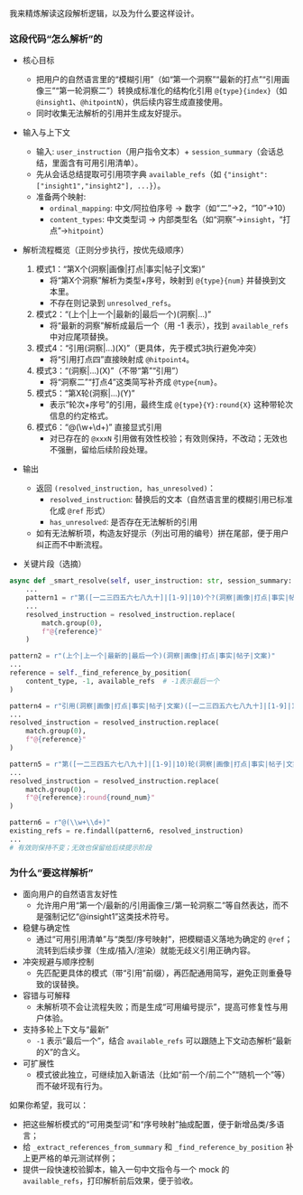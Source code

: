 我来精炼解读这段解析逻辑，以及为什么要这样设计。

### 这段代码“怎么解析”的
- 核心目标
  - 把用户的自然语言里的“模糊引用”（如“第一个洞察”“最新的打点”“引用画像三”“第一轮洞察二”）转换成标准化的结构化引用 `@{type}{index}`（如 `@insight1`、`@hitpointN`），供后续内容生成直接使用。
  - 同时收集无法解析的引用并生成友好提示。

- 输入与上下文
  - 输入: `user_instruction`（用户指令文本）+ `session_summary`（会话总结，里面含有可用引用清单）。
  - 先从会话总结提取可引用项字典 `available_refs`（如 `{"insight": ["insight1","insight2"], ...}`）。
  - 准备两个映射:
    - `ordinal_mapping`: 中文/阿拉伯序号 → 数字（如“二”→2，“10”→10）
    - `content_types`: 中文类型词 → 内部类型名（如“洞察”→`insight`，“打点”→`hitpoint`）

- 解析流程概览（正则分步执行，按优先级顺序）
  1) 模式1：“第X个(洞察|画像|打点|事实|帖子|文案)”
     - 将“第X个洞察”解析为类型+序号，映射到 `@{type}{num}` 并替换到文本里。
     - 不存在则记录到 `unresolved_refs`。
  2) 模式2：“(上个|上一个|最新的|最后一个)(洞察|...)”
     - 将“最新的洞察”解析成最后一个（用 -1 表示），找到 `available_refs` 中对应尾项替换。
  3) 模式4：“引用(洞察|...)(X)”（更具体，先于模式3执行避免冲突）
     - 将“引用打点四”直接映射成 `@hitpoint4`。
  4) 模式3：“(洞察|...)(X)”（不带“第”“引用”）
     - 将“洞察二”“打点4”这类简写补齐成 `@type{num}`。
  5) 模式5：“第X轮(洞察|...)(Y)”
     - 表示“轮次+序号”的引用，最终生成 `@{type}{Y}:round{X}` 这种带轮次信息的约定格式。
  6) 模式6：“@(\w+\d+)” 直接显式引用
     - 对已存在的 `@xxxN` 引用做有效性校验；有效则保持，不改动；无效也不强删，留给后续阶段处理。

- 输出
  - 返回 `(resolved_instruction, has_unresolved)`：
    - `resolved_instruction`: 替换后的文本（自然语言里的模糊引用已标准化成 `@ref` 形式）
    - `has_unresolved`: 是否存在无法解析的引用
  - 如有无法解析项，构造友好提示（列出可用的编号）拼在尾部，便于用户纠正而不中断流程。

- 关键片段（选摘）
```183:409:agents/nova3/resolver_agent.py
async def _smart_resolve(self, user_instruction: str, session_summary: str) -> Tuple[str, bool]:
    ...
    pattern1 = r"第([一二三四五六七八九十]|[1-9]|10)个?(洞察|画像|打点|事实|帖子|文案)"
    ...
    resolved_instruction = resolved_instruction.replace(
        match.group(0), 
        f"@{reference}"
    )
```

```232:256:agents/nova3/resolver_agent.py
pattern2 = r"(上个|上一个|最新的|最后一个)(洞察|画像|打点|事实|帖子|文案)"
...
reference = self._find_reference_by_position(
    content_type, -1, available_refs  # -1表示最后一个
)
```

```258:286:agents/nova3/resolver_agent.py
pattern4 = r"引用(洞察|画像|打点|事实|帖子|文案)([一二三四五六七八九十]|[1-9]|10)个?"
...
resolved_instruction = resolved_instruction.replace(
    match.group(0), 
    f"@{reference}"
)
```

```334:368:agents/nova3/resolver_agent.py
pattern5 = r"第([一二三四五六七八九十]|[1-9]|10)轮(洞察|画像|打点|事实|帖子|文案)([一二三四五六七八九十]|[1-9]|10)个?"
...
resolved_instruction = resolved_instruction.replace(
    match.group(0),
    f"@{reference}:round{round_num}"
)
```

```370:387:agents/nova3/resolver_agent.py
pattern6 = r"@(\\w+\\d+)"
existing_refs = re.findall(pattern6, resolved_instruction)
...
# 有效则保持不变；无效也保留给后续提示阶段
```

### 为什么“要这样解析”
- 面向用户的自然语言友好性
  - 允许用户用“第一个/最新的/引用画像三/第一轮洞察二”等自然表达，而不是强制记忆“@insight1”这类技术符号。
- 稳健与确定性
  - 通过“可用引用清单”与“类型/序号映射”，把模糊语义落地为确定的 `@ref`；流转到后续步骤（生成/插入/渲染）就能无歧义引用正确内容。
- 冲突规避与顺序控制
  - 先匹配更具体的模式（带“引用”前缀），再匹配通用简写，避免正则重叠导致的误替换。
- 容错与可解释
  - 未解析项不会让流程失败；而是生成“可用编号提示”，提高可修复性与用户体验。
- 支持多轮上下文与“最新”
  - `-1` 表示“最后一个”，结合 `available_refs` 可以跟随上下文动态解析“最新的X”的含义。
- 可扩展性
  - 模式彼此独立，可继续加入新语法（比如“前一个/前二个”“随机一个”等）而不破坏现有行为。

如果你希望，我可以：
- 把这些解析模式的“可用类型词”和“序号映射”抽成配置，便于新增品类/多语言；
- 给 `_extract_references_from_summary` 和 `_find_reference_by_position` 补上更严格的单元测试样例；
- 提供一段快速校验脚本，输入一句中文指令与一个 mock 的 `available_refs`，打印解析前后效果，便于验收。
